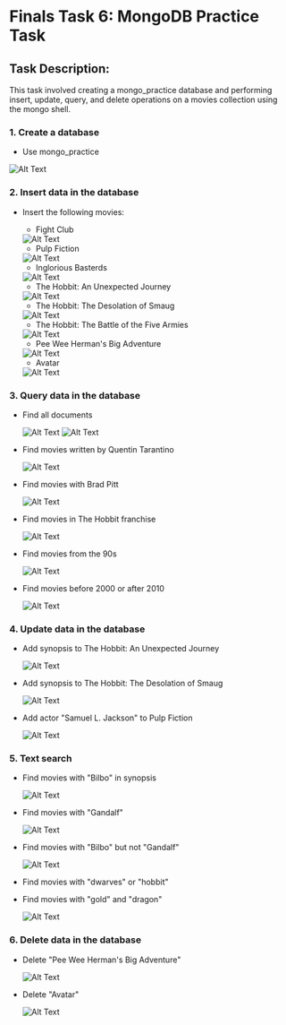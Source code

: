 # Finals Task 6: MongoDB Practice Task
## Task Description:
This task involved creating a mongo_practice database and performing insert, update, query, and delete operations on a movies collection using the mongo shell. 

### 1. Create a database
- Use mongo_practice
<img src="images/1.png" alt="Alt Text" >

### 2. Insert data in the database
- Insert the following movies:
  - Fight Club

   <img src="images/2.1.png" alt="Alt Text" >

  - Pulp Fiction
  
  <img src="images/2.2.png" alt="Alt Text" >

  - Inglorious Basterds

   <img src="images/2.3.png" alt="Alt Text" >

  - The Hobbit: An Unexpected Journey

   <img src="images/2.4.png" alt="Alt Text" >

  - The Hobbit: The Desolation of Smaug

   <img src="images/2.5.png" alt="Alt Text" >

  - The Hobbit: The Battle of the Five Armies

  <img src="images/2.6.png" alt="Alt Text" >

  - Pee Wee Herman's Big Adventure

  <img src="images/2.7.png" alt="Alt Text" >

  - Avatar

  <img src="images/2.8.png" alt="Alt Text" >

### 3. Query data in the database
- Find all documents

   <img src="images/3.1.1.png" alt="Alt Text" >
 
  <img src="images/3.1.2.png" alt="Alt Text" >

- Find movies written by Quentin Tarantino

  <img src="images/3.2.png" alt="Alt Text" >

- Find movies with Brad Pitt

  <img src="images/3.3.png" alt="Alt Text" >

- Find movies in The Hobbit franchise

   <img src="images/3.4.png" alt="Alt Text" >

- Find movies from the 90s

  <img src="images/3.5.png" alt="Alt Text" >

- Find movies before 2000 or after 2010

  <img src="images/3.6.png" alt="Alt Text" >

### 4. Update data in the database
- Add synopsis to The Hobbit: An Unexpected Journey

   <img src="images/4.1.png" alt="Alt Text" >

- Add synopsis to The Hobbit: The Desolation of Smaug

  <img src="images/4.2.png" alt="Alt Text" >

- Add actor "Samuel L. Jackson" to Pulp Fiction

   <img src="images/4.3.png" alt="Alt Text" >

### 5. Text search
- Find movies with "Bilbo" in synopsis

   <img src="images/5.1.png" alt="Alt Text" >

- Find movies with "Gandalf"

    <img src="images/5.2.png" alt="Alt Text" >

- Find movies with "Bilbo" but not "Gandalf"

   <img src="images/5.3.png" alt="Alt Text" >

- Find movies with "dwarves" or "hobbit"
- Find movies with "gold" and "dragon"

   <img src="images/5.4,5.png" alt="Alt Text" >

### 6. Delete data in the database
- Delete "Pee Wee Herman's Big Adventure"

   <img src="images/6.1.png" alt="Alt Text" >

- Delete "Avatar"

   <img src="images/6.2.png" alt="Alt Text" >

